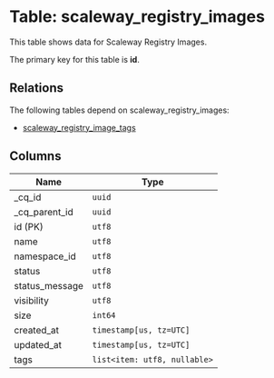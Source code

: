 # Table: scaleway_registry_images

This table shows data for Scaleway Registry Images.

The primary key for this table is **id**.

## Relations

The following tables depend on scaleway_registry_images:
  - [scaleway_registry_image_tags](scaleway_registry_image_tags.md)

## Columns

| Name          | Type          |
| ------------- | ------------- |
|_cq_id|`uuid`|
|_cq_parent_id|`uuid`|
|id (PK)|`utf8`|
|name|`utf8`|
|namespace_id|`utf8`|
|status|`utf8`|
|status_message|`utf8`|
|visibility|`utf8`|
|size|`int64`|
|created_at|`timestamp[us, tz=UTC]`|
|updated_at|`timestamp[us, tz=UTC]`|
|tags|`list<item: utf8, nullable>`|
